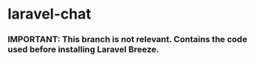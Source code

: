 # laravel-chat <br/>

### IMPORTANT: This branch is not relevant. Contains the code used before installing Laravel Breeze.
